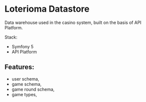# Loterioma Datastore

Data warehouse used in the casino system, built on the basis of API Platform.

Stack:
- Symfony 5
- API Platform

## Features:
- user schema,
- game schema,
- game round schema,
- game types,
